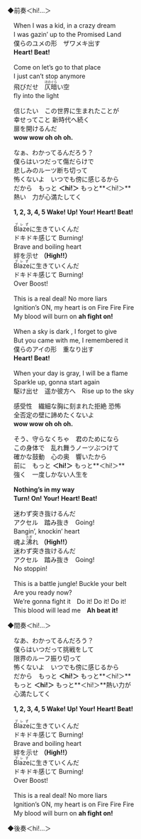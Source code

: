 ◆前奏＜hi!…＞

　When I was a kid, in a crazy dream  
　I was gazin’ up to the Promised Land  
　僕らのユメの形　ザワメキ出す  
　**Heart! Beat!**

　Come on let’s go to that place  
　I just can’t stop anymore  
　飛びだせ　<ruby>仄暗<rp>（</rp><rt>ほのぐら</rt><rp>）</rp></ruby>い空  
　fly into the light

　信じたい　この世界に生まれたことが  
　幸せってこと  新時代へ続く  
　扉を開けるんだ  
　**wow wow oh oh oh.**

　なぁ、わかってるんだろう？  
　僕らはいつだって傷だらけで  
　悲しみのルーツ断ち切って  
　怖くないよ　いつでも傍に感じるから  
　だから　もっと **＜hi!＞** もっと**＜hi!＞**  
　熱い　力が心満たしてく  

　**1, 2, 3, 4, 5 Wake! Up! Your! Heart! Beat!**  

　<ruby>Blaze<rp>（</rp><rt>ブレず</rt><rp>）</rp></ruby>に生きていくんだ  
　ドキドキ感じて Burning!  
　Brave and boiling heart  
　絆を示せ **（High!!）**  
　<ruby>Blaze<rp>（</rp><rt>ブレず</rt><rp>）</rp></ruby>に生きていくんだ  
　ドキドキ感じて Burning!  
　Over Boost!

　This is a real deal! No more liars  
　Ignition’s ON, my heart is on Fire Fire Fire  
　My blood will burn on **ah fight on!**  

　When a sky is dark , I forget to give  
　But you came with me, I remembered it  
　僕らのアイの形　重なり出す  
　**Heart! Beat!**

　When your day is gray, I will be a flame  
　Sparkle up, gonna start again  
　駆け出せ　遥か彼方へ　Rise up to the sky

　感受性　繊細な胸に刻まれた拒絶 恐怖  
　全否定の壁に諦めたくないよ  
　**wow wow oh oh oh.**

　そう、守らなくちゃ　君のためになら  
　この身体で　乱れ舞うノーツぶつけて  
　確かな鼓動　心の奥　響いたから  
　前に　もっと **＜hi!＞** もっと**＜hi!＞**  
　強く　一度しかない人生を

　**Nothing’s in my way**  
　**Turn! On! Your! Heart! Beat!**  

　迷わず突き抜けるんだ  
　アクセル　踏み抜き　Going!  
　Bangin’, knockin’ heart  
　魂よ<ruby>沸<rp>（</rp><rt>たぎ</rt><rp>）</rp></ruby>れ **（High!!）**  
　迷わず突き抜けるんだ  
　アクセル　踏み抜き　Going!  
　No stoppin!

　This is a battle jungle! Buckle your belt  
　Are you ready now?  
　We’re gonna fight it　Do it! Do it! Do it!  
　This blood will lead me　**Ah beat it!**  

◆間奏＜hi!…＞

　なあ、わかってるんだろう？  
　僕らはいつだって挑戦をして  
　限界のルーフ振り切って  
　怖くないよ　いつでも傍に感じるから  
　だから　もっと **＜hi!＞** もっと**＜hi!＞**  
　もっと **＜hi!＞** もっと**＜hi!＞**熱い力が  
　心満たしてく

　**1, 2, 3, 4, 5 Wake! Up! Your! Heart! Beat!**  

　<ruby>Blaze<rp>（</rp><rt>ブレず</rt><rp>）</rp></ruby>に生きていくんだ  
　ドキドキ感じて Burning!  
　Brave and boiling heart  
　絆を示せ **（High!!）**  
　<ruby>Blaze<rp>（</rp><rt>ブレず</rt><rp>）</rp></ruby>に生きていくんだ  
　ドキドキ感じて Burning!  
　Over Boost!

　This is a real deal! No more liars  
　Ignition’s ON, my heart is on Fire Fire Fire  
　My blood will burn on **ah fight on!**  

◆後奏＜hi!…＞

